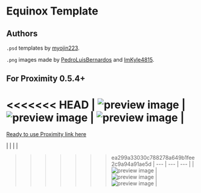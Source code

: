 # Equinox Template

## Authors

`.psd` templates by [myojin223](https://github.com/myojin223).

`.png` images made by [PedroLuisBernardos](https://github.com/PedroLuisBernardos) and [ImKyle4815](https://github.com/ImKyle4815).

## For Proximity 0.5.4+

<<<<<<< HEAD
| ![preview image](/templates/Equinox/Preview%20Images/Crop%Rotation%20(2XM%20EquinoxTextless).png) | ![preview image](/templates/Equinox/Preview%20Images/Purphoros,%20God%20of%20the%20Forge%20(SLD%20EquinoxTextless).png) | ![preview image](/templates/Equinox/Preview%20Images/Wrenn%and%20Six%20(MH1%20EquinoxTextless).png) |
=======
[Ready to use Proximity link here](https://github.com/PedroLuisBernardos/Ready-to-Use-Proximity)

| | | |
>>>>>>> ea299a33030c788278a649b1fee2c9a94a91ae5d
| --- | --- | --- |
| ![preview image](/templates/Equinox/Preview%20Images/Esper%20Sentinel%20(MH2%20Equinox).png) | ![preview image](/templates/Equinox/Preview%20Images/Omnath,%20Locus%20of%20Creation%20(ZNR%20Equinox).png) | ![preview image](/templates/Equinox/Preview%20Images/Waterlogged%20Grove%20(MH1%20Equinox).png) |
